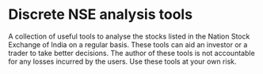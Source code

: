 # Discrete NSE analysis tools
A collection of useful tools to analyse the stocks listed in the Nation Stock Exchange of India on a regular
basis. These tools can aid an investor or a trader to take better decisions. 
The author of these tools is not accountable for any losses incurred by the users.
Use these tools at your own risk. 

